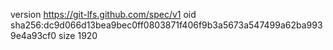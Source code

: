 version https://git-lfs.github.com/spec/v1
oid sha256:dc9d066d13bea9bec0ff0803871f406f9b3a5673a547499a62ba9939e4a93cf0
size 1920

